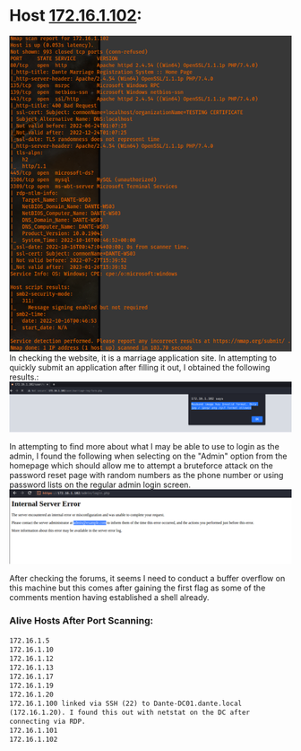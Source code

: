 # Host [172.16.1.102](http://172.16.1.102):

![](./_resources/HTB_Pro_Lab_Dante.resources/image.34.png)
In checking the website, it is a marriage application site. In attempting to quickly submit an application after filling it out, I obtained the following results.:
![](./_resources/HTB_Pro_Lab_Dante.resources/image.39.png)

In attempting to find more about what I may be able to use to login as the admin, I found the following when selecting on the "Admin" option from the homepage which should allow me to attempt a bruteforce attack on the password reset page with random numbers as the phone number or using password lists on the regular admin login screen.
![](./_resources/HTB_Pro_Lab_Dante.resources/image.40.png)

After checking the forums, it seems I need to conduct a buffer overflow on this machine but this comes after gaining the first flag as some of the comments mention having established a shell already.

### Alive Hosts After Port Scanning:

```
172.16.1.5
172.16.1.10
172.16.1.12
172.16.1.13
172.16.1.17
172.16.1.19
172.16.1.20
172.16.1.100 linked via SSH (22) to Dante-DC01.dante.local (172.16.1.20). I found this out with netstat on the DC after connecting via RDP.
172.16.1.101
172.16.1.102
```
